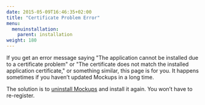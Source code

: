 ```yaml
---
date: 2015-05-09T16:46:35+02:00
title: "Certificate Problem Error"
menu:
  menuinstallation:
    parent: installation
weight: 180
---
```

If you get an error message saying "The application cannot be installed due to a certificate problem" or "The certificate does not match the installed application certificate," or something similar, this page is for you. It happens sometimes if you haven’t updated Mockups in a long time.

The solution is to [uninstall Mockups](http://support.balsamiq.com/customer/portal/articles/99002) and install it again. You won’t have to re-register.

